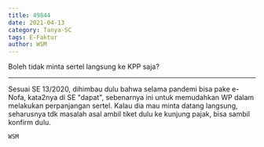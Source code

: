 ```yaml
---
title: 49844
date: 2021-04-13
category: Tanya-SC
tags: E-Faktur
author: WSM
---
```


Boleh tidak minta sertel langsung ke KPP saja?

---

Sesuai SE 13/2020, dihimbau dulu bahwa selama pandemi bisa pake e-Nofa, kata2nya di SE "dapat", sebenarnya ini untuk memudahkan WP dalam melakukan perpanjangan sertel. Kalau dia mau minta datang langsung, seharusnya tdk masalah asal ambil tiket dulu ke kunjung pajak, bisa sambil konfirm dulu.

`WSM`
